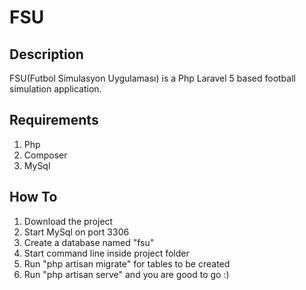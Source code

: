# FSU
## Description
FSU(Futbol Simulasyon Uygulaması) is a Php Laravel 5 based football simulation application.

## Requirements
1. Php
2. Composer
3. MySql

## How To
1. Download the project
2. Start MySql on port 3306
3. Create a database named "fsu"
4. Start command line inside project folder
5. Run "php artisan migrate" for tables to be created
6. Run "php artisan serve" and you are good to go :)
